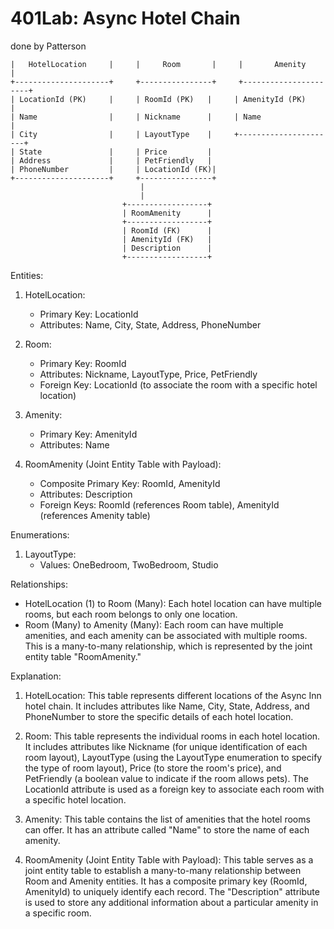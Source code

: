 # 401Lab: Async Hotel Chain
done by Patterson

```+---------------------+     +----------------+     +----------------------+
|   HotelLocation     |     |     Room       |     |       Amenity        |
+---------------------+     +----------------+     +----------------------+
| LocationId (PK)     |     | RoomId (PK)   |     | AmenityId (PK)       |
| Name                |     | Nickname      |     | Name                 |
| City                |     | LayoutType    |     +----------------------+
| State               |     | Price         |
| Address             |     | PetFriendly   |
| PhoneNumber         |     | LocationId (FK)|
+---------------------+     +----------------+
                             |
                             |
                         +------------------+
                         | RoomAmenity      |
                         +------------------+
                         | RoomId (FK)      |
                         | AmenityId (FK)   |
                         | Description      |
                         +------------------+
```

Entities:
1. HotelLocation:
   - Primary Key: LocationId
   - Attributes: Name, City, State, Address, PhoneNumber

2. Room:
   - Primary Key: RoomId
   - Attributes: Nickname, LayoutType, Price, PetFriendly
   - Foreign Key: LocationId (to associate the room with a specific hotel location)

3. Amenity:
   - Primary Key: AmenityId
   - Attributes: Name

4. RoomAmenity (Joint Entity Table with Payload):
   - Composite Primary Key: RoomId, AmenityId
   - Attributes: Description
   - Foreign Keys: RoomId (references Room table), AmenityId (references Amenity table)

Enumerations:
1. LayoutType:
   - Values: OneBedroom, TwoBedroom, Studio

Relationships:
- HotelLocation (1) to Room (Many): Each hotel location can have multiple rooms, but each room belongs to only one location.
- Room (Many) to Amenity (Many): Each room can have multiple amenities, and each amenity can be associated with multiple rooms. This is a many-to-many relationship, which is represented by the joint entity table "RoomAmenity."

Explanation:
1. HotelLocation:
   This table represents different locations of the Async Inn hotel chain. It includes attributes like Name, City, State, Address, and PhoneNumber to store the specific details of each hotel location.

2. Room:
   This table represents the individual rooms in each hotel location. It includes attributes like Nickname (for unique identification of each room layout), LayoutType (using the LayoutType enumeration to specify the type of room layout), Price (to store the room's price), and PetFriendly (a boolean value to indicate if the room allows pets). The LocationId attribute is used as a foreign key to associate each room with a specific hotel location.

3. Amenity:
   This table contains the list of amenities that the hotel rooms can offer. It has an attribute called "Name" to store the name of each amenity.

4. RoomAmenity (Joint Entity Table with Payload):
   This table serves as a joint entity table to establish a many-to-many relationship between Room and Amenity entities. It has a composite primary key (RoomId, AmenityId) to uniquely identify each record. The "Description" attribute is used to store any additional information about a particular amenity in a specific room.
